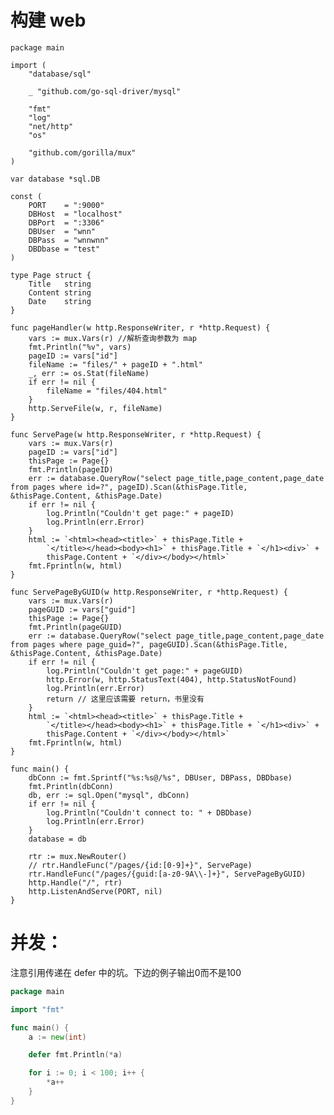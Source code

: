 # 构建 web


	package main

	import (
		"database/sql"

		_ "github.com/go-sql-driver/mysql"

		"fmt"
		"log"
		"net/http"
		"os"

		"github.com/gorilla/mux"
	)

	var database *sql.DB

	const (
		PORT    = ":9000"
		DBHost  = "localhost"
		DBPort  = ":3306"
		DBUser  = "wnn"
		DBPass  = "wnnwnn"
		DBDbase = "test"
	)

	type Page struct {
		Title   string
		Content string
		Date    string
	}

	func pageHandler(w http.ResponseWriter, r *http.Request) {
		vars := mux.Vars(r) //解析查询参数为 map
		fmt.Println("%v", vars)
		pageID := vars["id"]
		fileName := "files/" + pageID + ".html"
		_, err := os.Stat(fileName)
		if err != nil {
			fileName = "files/404.html"
		}
		http.ServeFile(w, r, fileName)
	}

	func ServePage(w http.ResponseWriter, r *http.Request) {
		vars := mux.Vars(r)
		pageID := vars["id"]
		thisPage := Page{}
		fmt.Println(pageID)
		err := database.QueryRow("select page_title,page_content,page_date from pages where id=?", pageID).Scan(&thisPage.Title, &thisPage.Content, &thisPage.Date)
		if err != nil {
			log.Println("Couldn't get page:" + pageID)
			log.Println(err.Error)
		}
		html := `<html><head><title>` + thisPage.Title +
			`</title></head><body><h1>` + thisPage.Title + `</h1><div>` +
			thisPage.Content + `</div></body></html>`
		fmt.Fprintln(w, html)
	}

	func ServePageByGUID(w http.ResponseWriter, r *http.Request) {
		vars := mux.Vars(r)
		pageGUID := vars["guid"]
		thisPage := Page{}
		fmt.Println(pageGUID)
		err := database.QueryRow("select page_title,page_content,page_date from pages where page_guid=?", pageGUID).Scan(&thisPage.Title, &thisPage.Content, &thisPage.Date)
		if err != nil {
			log.Println("Couldn't get page:" + pageGUID)
			http.Error(w, http.StatusText(404), http.StatusNotFound)
			log.Println(err.Error)
			return // 这里应该需要 return，书里没有
		}
		html := `<html><head><title>` + thisPage.Title +
			`</title></head><body><h1>` + thisPage.Title + `</h1><div>` +
			thisPage.Content + `</div></body></html>`
		fmt.Fprintln(w, html)
	}

	func main() {
		dbConn := fmt.Sprintf("%s:%s@/%s", DBUser, DBPass, DBDbase)
		fmt.Println(dbConn)
		db, err := sql.Open("mysql", dbConn)
		if err != nil {
			log.Println("Couldn't connect to: " + DBDbase)
			log.Println(err.Error)
		}
		database = db

		rtr := mux.NewRouter()
		// rtr.HandleFunc("/pages/{id:[0-9]+}", ServePage)
		rtr.HandleFunc("/pages/{guid:[a-z0-9A\\-]+}", ServePageByGUID)
		http.Handle("/", rtr)
		http.ListenAndServe(PORT, nil)
	}


# 并发：
注意引用传递在 defer 中的坑。下边的例子输出0而不是100

```go
package main

import "fmt"

func main() {
	a := new(int)

	defer fmt.Println(*a)

	for i := 0; i < 100; i++ {
		*a++
	}
}
```
